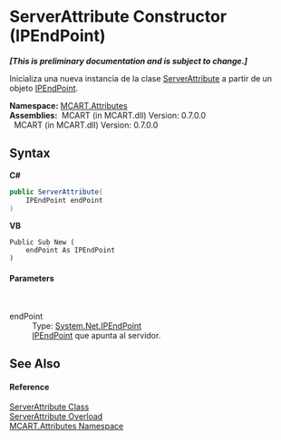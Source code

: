# ServerAttribute Constructor (IPEndPoint)
 _**\[This is preliminary documentation and is subject to change.\]**_

Inicializa una nueva instancia de la clase <a href="e33f467c-7e27-fd4c-96cb-149993fc1968">ServerAttribute</a> a partir de un objeto <a href="http://msdn2.microsoft.com/es-es/library/fzszfbba" target="_blank">IPEndPoint</a>.

**Namespace:**&nbsp;<a href="149c1cbf-2082-5e41-e423-c506e9b98202">MCART.Attributes</a><br />**Assemblies:**&nbsp;&nbsp;MCART (in MCART.dll) Version: 0.7.0.0<br />&nbsp;&nbsp;MCART (in MCART.dll) Version: 0.7.0.0<br />

## Syntax

**C#**<br />
``` C#
public ServerAttribute(
	IPEndPoint endPoint
)
```

**VB**<br />
``` VB
Public Sub New ( 
	endPoint As IPEndPoint
)
```


#### Parameters
&nbsp;<dl><dt>endPoint</dt><dd>Type: <a href="http://msdn2.microsoft.com/es-es/library/fzszfbba" target="_blank">System.Net.IPEndPoint</a><br /><a href="http://msdn2.microsoft.com/es-es/library/fzszfbba" target="_blank">IPEndPoint</a> que apunta al servidor.</dd></dl>

## See Also


#### Reference
<a href="e33f467c-7e27-fd4c-96cb-149993fc1968">ServerAttribute Class</a><br /><a href="37990fdb-018f-4820-a1c2-8bb032caad43">ServerAttribute Overload</a><br /><a href="149c1cbf-2082-5e41-e423-c506e9b98202">MCART.Attributes Namespace</a><br />